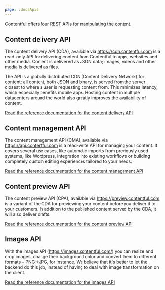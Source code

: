 ```yaml
---
page: :docsApis
---
```


Contentful offers four [REST](http://en.wikipedia.org/wiki/Representational_State_Transfer) APIs for manipulating the content.

## Content delivery API

The content delivery API (CDA), available via <https://cdn.contentful.com> is a read-only API for delivering content from Contentful to apps, websites and other media. Content is delivered as JSON data; images, videos and other media is delivered as files.

<!-- I feel that saying "API is a CDN" is fundamentally wrong, but this needs to be discussed. -->

The API is a globally distributed CDN (Content Delivery Network) for content: all content, both JSON and binary, is served from the server closest to where a user is requesting content from. This minimizes latency, which especially benefits mobile apps. Hosting content in multiple datacenters around the world also greatly improves the availability of content.

[Read the reference documentation for the content delivery API][1]

## Content management API

The content management API (CMA), available via <https://api.contentful.com> is a read-write API for managing your content. It covers several use cases, like automatic imports from previously used systems, like Wordpress, integration into existing workflows or building completely custom editing experiences tailored to your needs.

[Read the reference documentation for the content management API][2]

## Content preview API

The content preview API (CPA), available via <https://preview.contentful.com> is a variant of the CDA for previewing your content before you deliver it to your customers. In addition to the published content served by the CDA, it will also deliver drafts.

[Read the reference documentation for the content preview API][3]

## Images API

With the images API (https://images.contentful.com/) you can resize and crop images, change their background color and convert them to different formats – PNG→JPG, for instance. We believe that it's better to let the backend do this job, instead of having to deal with image transformation on the client.

[Read the reference documentation for the images API][4]

[1]: http://docs.contentfulcda.apiary.io/
[2]: http://docs.contentfulcma.apiary.io/
[3]: http://docs.contentpreviewapi.apiary.io/#
[4]: http://docs.contentfulimagesapi.apiary.io/
[10]: https://www.contentful.com/blog/2014/08/14/do-more-with-images-on-contentful-platform/

